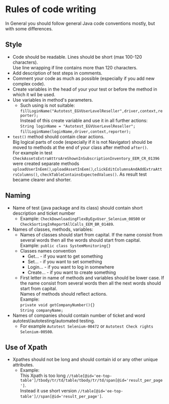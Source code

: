 # Rules of code writing

In General you should follow general Java code conventions mostly, but with some differences.
## Style

+ Code should be readable. Lines should be short (max 100-120 characters).<BR>
Use line wrapping if line contains more than 120 characters.
+ Add description of test steps in comments.
+ Comment your code as much as possible (especially if you add new complex code).
+ Create variables in the head of your your test or before the method in which it wil be used.
+ Use variables in method's parameters.
    + Such using is not suitable:<BR> `fillLoginName("Autotest_EGVUserLevelReseller",driver,context,reporter);`<BR>
    Instead of this create variable and use it in all further actions:<BR>
`String loginName = "Autotest_EGVUserLevelReseller";`<BR>
`fillLoginName(loginName,driver,context,reporter);`
+ `test()` method should contain clear actions.<BR>
Big logical parts of code (especially if it is not Navigator) should be moved to methods at the end of your class after method `after()`.<BR>
For example in test `CheckAssetsExtraAttrsAreShownInSubscriptionInventory_EEM_CR_01396` were created separate methods
`uploadUserInEem()`,`uploadAssetInEem()`,`clickEditColumnsAndAddExtraAttrsColumns()`,
`checkTableContainsExpectedValues()`. As result test became clearer and shorter.

## Naming
+ Name of test (java package and its class) should contain short description and ticket number
    + Example: `CheckDownloadingFlexByEgvUser_Selenium_00500` or `CheckSortingInReportAllCalls_EEM_BR_01489`.
+ Names of classes, methods, variables:<BR>
    + Names of classes should start from capital. If the name consist from several words then all the words should start from capital.<BR>
    Example: `public class SystemMonitoring{}`
    + Classes names convention
      + Get... - if you want to get something
      + Set... - if you want to set something
      + Login... - if you want to log in somewhere
      + Create... - if you want to create something
    + First letter in name of methods and variables should be lower case. If the name consist from several words then all the next words should start from capital.<BR>
     Names of methods should reflect actions.<BR>
    Example:<BR>
    `private void getCompanyNumber(){}`<BR>
    `String companyName;`
+ Names of companies should contain number of ticket and word autotest/autotesting/automated testing.
    + For example `Autotest Selenium-00472` or `Autotest Check rights Selenium-00500`.
    
## Use of Xpath
+ Xpathes should not be long and should contain id or any other unique attributes.
    + Example:<BR>This Xpath is too long `//table[@id='ee-top-table']/tbody/tr/td/table/tbody/tr/td/span[@id='result_per_page']`.<BR>
    Instead it use short version `//table[@id='ee-top-table']//span[@id='result_per_page']`.